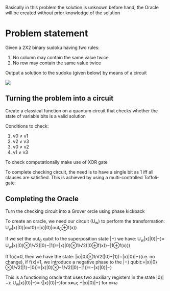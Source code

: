 Basically in this problem the solution is unknown before hand, the Oracle will be created without prior knowledge of the solution

# Problem statement

Given a 2X2 binary sudoku having two rules:
1. No column may contain the same value twice
2. No row may contain the same value twice

Output a solution to the sudoku (given below) by means of a circuit

![](https://qiskit.org/textbook/ch-algorithms/images/binary_sudoku.png)

## Turning the problem into a circuit

Create a classical function on a quantum circuit that checks whether the state of variable bits is a valid solution

Conditions to check:
1. v0 ≠ v1
2. v2 ≠ v3
3. v0 ≠ v2
4. v1 ≠ v3

To check computationally make use of XOR gate

To complete checking circuit, the need is to have a single bit as 1 iff all clauses are satisfied. This is achieved by using a multi-controlled Toffoli-gate

## Completing the Oracle

Turn the checking circuit into a Grover orcle using phase kickback

To create an oracle, we need our circuit (U<sub>w</sub>) to perform the transformation: U<sub>w</sub>|x⟩|0⟩|out0⟩=|x⟩|0⟩|out<sub>0</sub>⊕f(x)⟩

If we set the out<sub>0</sub> qubit to the superposition state |−⟩ we have: U<sub>w</sub>|x⟩|0⟩|−⟩= U<sub>w</sub>|x⟩|0⟩⊗1/√2(|0⟩−|1⟩)=|x⟩|0⟩⊗1/√2(|0⊕f(x)⟩−|1⊕f(x)⟩)
 
If f(x)=0, then we have the state: |x⟩|0⟩⊗1/√2(|0⟩−|1⟩)=|x⟩|0⟩|−⟩(i.e. no change), if f(x)=1, we introduce a negative phase to the |−⟩ qubit:=|x⟩|0⟩⊗1/√2(|1⟩−|0⟩)=|x⟩|0⟩⊗−1/√2(|0⟩−|1⟩)=−|x⟩|0⟩|−⟩

This is a functioning oracle that uses two auxiliary registers in the state |0⟩|−⟩: U<sub>w</sub>|x⟩|0⟩|−⟩= {|x⟩|0⟩|−⟩for x≠ω; −|x⟩|0⟩|−⟩ for x=ω
